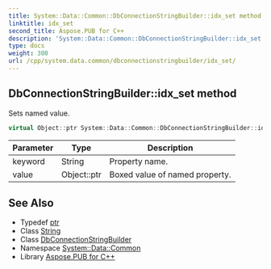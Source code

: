 ```yaml
---
title: System::Data::Common::DbConnectionStringBuilder::idx_set method
linktitle: idx_set
second_title: Aspose.PUB for C++
description: 'System::Data::Common::DbConnectionStringBuilder::idx_set method. Sets named value in C++.'
type: docs
weight: 300
url: /cpp/system.data.common/dbconnectionstringbuilder/idx_set/
---
```

## DbConnectionStringBuilder::idx_set method


Sets named value.

```cpp
virtual Object::ptr System::Data::Common::DbConnectionStringBuilder::idx_set(String keyword, Object::ptr value)=0
```


| Parameter | Type | Description |
| --- | --- | --- |
| keyword | String | Property name. |
| value | Object::ptr | Boxed value of named property. |

## See Also

* Typedef [ptr](../../../system/object/ptr/)
* Class [String](../../../system/string/)
* Class [DbConnectionStringBuilder](../)
* Namespace [System::Data::Common](../../)
* Library [Aspose.PUB for C++](../../../)
